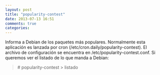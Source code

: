 ```yaml
---
layout: post
title: "popularity-contest"
date: 2013-07-13 16:51
comments: true
categories: 
---
```

Informa a Debian de los paquetes más populares. Normalmente esta aplicación es lanzada por cron (/etc/cron.daily/popularity-contest). El archivo de configuración se encuentra en /etc/popularity-contest.conf. Si queremos ver el listado de lo que manda a Debian:

>\# popularity-contest > listado

